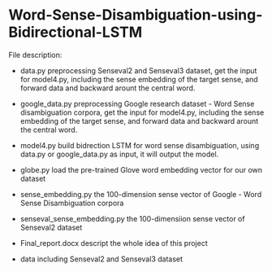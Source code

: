 # Word-Sense-Disambiguation-using-Bidirectional-LSTM

File description:

  * data.py   preprocessing Senseval2 and Senseval3 dataset, get the input for model4.py, including the sense embedding of the target sense, and forward data and backward arount the central word.
  
  * google_data.py   preprocessing Google research dataset - Word Sense disambiguation corpora, get the input for model4.py, including the sense embedding of the target sense, and forward data and backward arount the central word.
  
  * model4.py   build bidrection LSTM for word sense disambiguation, using data.py or google_data.py as input, it will output the model. 
  
  * globe.py   load the pre-trained Glove word embedding vector for our own dataset
  
  * sense_embedding.py   the 100-dimension sense vector of Google - Word Sense Disambiguation corpora
  
  * senseval_sense_embedding.py   the 100-dimensiion sense vector of Senseval2 dataset
  
  * Final_report.docx   descript the whole idea of this project
  
  * data   including Senseval2 and Senseval3 dataset
